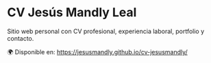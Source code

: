 # CV Jesús Mandly Leal

Sitio web personal con CV profesional, experiencia laboral, portfolio y contacto.

🌍 Disponible en: https://jesusmandly.github.io/cv-jesusmandly/
